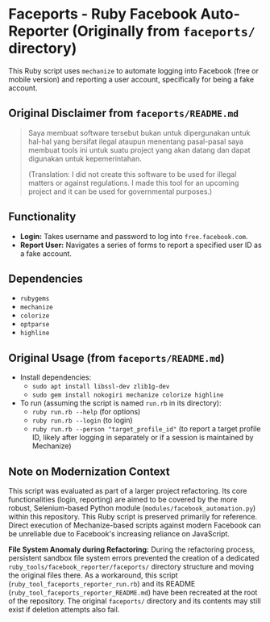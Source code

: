 # Faceports - Ruby Facebook Auto-Reporter (Originally from `faceports/` directory)

This Ruby script uses `mechanize` to automate logging into Facebook (free or mobile version) and reporting a user account, specifically for being a fake account.

## Original Disclaimer from `faceports/README.md`

> Saya membuat software tersebut bukan untuk dipergunakan untuk hal-hal yang bersifat ilegal ataupun menentang pasal-pasal
> saya membuat tools ini untuk suatu project yang akan datang dan dapat digunakan untuk kepemerintahan.
>
> (Translation: I did not create this software to be used for illegal matters or against regulations. I made this tool for an upcoming project and it can be used for governmental purposes.)

## Functionality
*   **Login:** Takes username and password to log into `free.facebook.com`.
*   **Report User:** Navigates a series of forms to report a specified user ID as a fake account.

## Dependencies
*   `rubygems`
*   `mechanize`
*   `colorize`
*   `optparse`
*   `highline`

## Original Usage (from `faceports/README.md`)
 * Install dependencies:
   * `sudo apt install libssl-dev zlib1g-dev`
   * `sudo gem install nokogiri mechanize colorize highline`
 * To run (assuming the script is named `run.rb` in its directory):
   * `ruby run.rb --help` (for options)
   * `ruby run.rb --login` (to login)
   * `ruby run.rb --person "target_profile_id"` (to report a target profile ID, likely after logging in separately or if a session is maintained by Mechanize)

## Note on Modernization Context
This script was evaluated as part of a larger project refactoring. Its core functionalities (login, reporting) are aimed to be covered by the more robust, Selenium-based Python module (`modules/facebook_automation.py`) within this repository. This Ruby script is preserved primarily for reference. Direct execution of Mechanize-based scripts against modern Facebook can be unreliable due to Facebook's increasing reliance on JavaScript.

**File System Anomaly during Refactoring:**
During the refactoring process, persistent sandbox file system errors prevented the creation of a dedicated `ruby_tools/facebook_reporter/faceports/` directory structure and moving the original files there. As a workaround, this script (`ruby_tool_faceports_reporter_run.rb`) and its README (`ruby_tool_faceports_reporter_README.md`) have been recreated at the root of the repository. The original `faceports/` directory and its contents may still exist if deletion attempts also fail.
